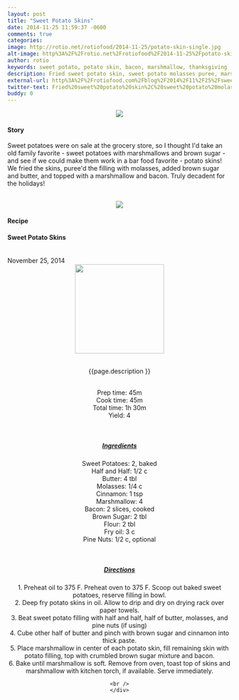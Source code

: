 ```yaml
---
layout: post
title: "Sweet Potato Skins"
date: 2014-11-25 11:59:37 -0600
comments: true
categories: 
image: http://rotio.net/rotiofood/2014-11-25/potato-skin-single.jpg
alt-image: http%3A%2F%2Frotio.net%2Frotiofood%2F2014-11-25%2Fpotato-skin-single.jpg
author: rotio
keywords: sweet potato, potato skin, bacon, marshmallow, thanksgiving
description: Fried sweet potato skin, sweet potato molasses puree, marshmallow, bacon, brown sugar, pine nuts
external-url: http%3A%2F%2Frotiofood.com%2Fblog%2F2014%2F11%2F25%2Fsweet-potato-skins%2F
twitter-text: Fried%20sweet%20potato%20skin%2C%20sweet%20potato%20molasses%20puree%2C%20marshmallow%2C%20bacon%2C%20brown%20sugar%2C%20pine%20nuts
buddy: 0
---
```

<!-- more -->
<center><img src="http://rotio.net/rotiofood/2014-11-25/potato-skin-single.jpg" /></center>
<a href="https://plus.google.com/107103100819027957630?rel=author" style="display:none">{{page.author }}</a>

<h4>Story</b> </h4>
 <div>
	<p>
	  Sweet potatoes were on sale at the grocery store, so I thought I'd take an old family favorite - sweet potatoes with marshmallows and brown sugar - and see if we could make them work in a bar food favorite - potato skins! We fried the skins, puree'd the filling with molasses, added brown sugar and butter, and topped with a marshmallow and bacon. Truly decadent for the holidays!
	  <br/><br/><center><img itemprop="image" src="http://rotio.net/rotiofood/2014-11-25/potato-skins-top.jpg" /></center>
	</p> 
</div>
<h4>Recipe</b> </h4> 
  <div itemscope itemtype="http://schema.org/Recipe" >
  <h4 itemprop="name">Sweet Potato Skins</h4>
  
  <br />
    November 25, 2014
<center>
  <img itemprop="image" width="200px"  src="http://rotio.net/rotiofood/2014-11-25/potato-skin-single.jpg" />
  
  <br /><span itemprop="description">{{page.description }}</span><br />

  <br />Prep time: <time datetime="PT0H45M" itemprop="prepTime">45m</time>
  <br />Cook time: <time datetime="PT0H45M" itemprop="cookTime">45m</time> 
  <br />Total time: <time datetime="PT1H30M" itemprop="totalTime">1h 30m</time>
  <br />Yield: <span itemprop="recipeYield">4</span>
  
  <br/>
 <u><h5>Ingredients</h5></u>
	<span itemprop="ingredients" itemscope itemtype="http://schema.org/ingredients">
	  <span itemprop="name">Sweet Potatoes</span>: 
	  <span itemprop="amount">2</span>, baked
	</span><br />
	<span itemprop="ingredients" itemscope itemtype="http://schema.org/ingredients">
	  <span itemprop="name">Half and Half</span>: 
	  <span itemprop="amount">1/2 c</span>
	</span><br />
	<span itemprop="ingredients" itemscope itemtype="http://schema.org/ingredients">
	  <span itemprop="name">Butter</span>: 
	  <span itemprop="amount">4 tbl</span>
	</span><br />
	<span itemprop="ingredients" itemscope itemtype="http://schema.org/ingredients">
	  <span itemprop="name">Molasses</span>: 
	  <span itemprop="amount">1/4 c</span>
	</span><br />
	<span itemprop="ingredients" itemscope itemtype="http://schema.org/ingredients">
	  <span itemprop="name">Cinnamon</span>: 
	  <span itemprop="amount">1 tsp</span>
	</span><br />
	<span itemprop="ingredients" itemscope itemtype="http://schema.org/ingredients">
	  <span itemprop="name">Marshmallow</span>: 
	  <span itemprop="amount">4</span>
	</span><br />
	<span itemprop="ingredients" itemscope itemtype="http://schema.org/ingredients">
	  <span itemprop="name">Bacon</span>: 
	  <span itemprop="amount">2 slices</span>, cooked
	</span><br />
	<span itemprop="ingredients" itemscope itemtype="http://schema.org/ingredients">
	  <span itemprop="name">Brown Sugar</span>: 
	  <span itemprop="amount">2 tbl</span>
	</span><br />
	<span itemprop="ingredients" itemscope itemtype="http://schema.org/ingredients">
	  <span itemprop="name">Flour</span>: 
	  <span itemprop="amount">2 tbl</span>
	</span><br />
	<span itemprop="ingredients" itemscope itemtype="http://schema.org/ingredients">
	  <span itemprop="name">Fry oil</span>: 
	  <span itemprop="amount">3 c</span>
	</span><br />
	<span itemprop="ingredients" itemscope itemtype="http://schema.org/ingredients">
	  <span itemprop="name">Pine Nuts</span>: 
	  <span itemprop="amount">1/2 c</span>, optional
	</span><br />
	
	
  <br /><u><h5>Directions</h5></u>
  <div itemprop="recipeInstructions">
	1. Preheat oil to 375 F. Preheat oven to 375 F. Scoop out baked sweet potatoes, reserve filling in bowl.<br/>
	2. Deep fry potato skins in oil. Allow to drip and dry on drying rack over paper towels.<br/>
	3. Beat sweet potato filling with half and half, half of butter, molasses, and pine nuts (if using) <br/>
	4. Cube other half of butter and pinch with brown sugar and cinnamon into thick paste.<br/>
	5. Place marshmallow in center of each potato skin, fill remaining skin with potato filling, top with crumbled brown sugar mixture and bacon.<br/>
	6. Bake until marshmallow is soft. Remove from oven, toast top of skins and marshmallow with kitchen torch, if available. Serve immediately.<br/>
	
	<br />
	</div>

</div>